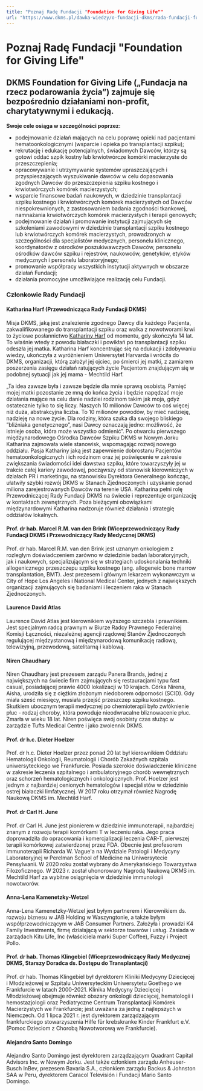```yaml
---
title: "Poznaj Radę Fundacji "Foundation for Giving Life""
url: "https://www.dkms.pl/dawka-wiedzy/o-fundacji-dkms/rada-fundacji-foundation-for-giving-life"
---
```


# Poznaj Radę Fundacji "Foundation for Giving Life"

## DKMS Foundation for Giving Life („Fundacja na rzecz podarowania życia”) zajmuje się bezpośrednio działaniami non-profit, charytatywnymi i edukacją.

**Swoje cele osiąga w szczególności poprzez:**


* podejmowanie działań mających na celu poprawę opieki nad pacjentami hematoonkologicznymi (wsparcie i opieka po transplantacji szpiku);
* rekrutację i edukację potencjalnych, świadomych Dawców, którzy są gotowi oddać szpik kostny lub krwiotwórcze komórki macierzyste do przeszczepienia;
* opracowywanie i utrzymywanie systemów upraszczających i przyspieszających wyszukiwanie dawców w celu dopasowania zgodnych Dawców do przeszczepienia szpiku kostnego i krwiotwórczych komórek macierzystych;
* wsparcie finansowe badań naukowych, w dziedzinie transplantacji szpiku kostnego i krwiotwórczych komórek macierzystych od Dawców niespokrewnionych, z zastosowaniem badania zgodności tkankowej, namnażania krwiotwórczych komórek macierzystych i terapii genowych;
* podejmowanie działań i promowanie instytucji zajmujących się szkoleniami zawodowymi w dziedzinie transplantacji szpiku kostnego lub krwiotwórczych komórek macierzystych, prowadzonych w szczególności dla specjalistów medycznych, personelu klinicznego, koordynatorów z ośrodków poszukiwawczych Dawców, personelu ośrodków dawców szpiku i rejestrów, naukowców, genetyków, etyków medycznych i personelu laboratoryjnego;
* promowanie współpracy wszystkich instytucji aktywnych w obszarze działań Fundacji;
* działania promocyjne umożliwiające realizację celu Fundacji.


### Członkowie Rady Fundacji


#### Katharina Harf (Przewodnicząca Rady Fundacji DKMS)


Misja DKMS, jaką jest znalezienie zgodnego Dawcy dla każdego Pacjenta, zakwalifikowanego do transplantacji szpiku oraz walka z nowotworami krwi to życiowe posłannictwo [Kathariny Harf](/dawka-wiedzy/o-fundacji-dkms/moim-wielkim-marzeniem-jest-to-aby-kazdy-pacjent-zostal-uratowany "„Moim wielkim marzeniem jest to, aby każdy Pacjent został uratowany\"") od momentu, gdy skończyła 14 lat. To właśnie wtedy z powodu białaczki i powikłań po transplantacji szpiku odeszła jej matka. Katharina Harf koncentrując się na edukacji i zdobywaniu wiedzy, ukończyła z wyróżnieniem Uniwersytet Harvarda i wróciła do DKMS, organizacji, którą założył jej ojciec, po śmierci jej matki, z zamiarem poszerzenia zasięgu działań ratujących życie Pacjentom znajdującym się w podobnej sytuacji jak jej mama \- Mechtild Harf.


„Ta idea zawsze była i zawsze będzie dla mnie sprawą osobistą. Pamięć mojej matki pozostanie ze mną do końca życia i będzie napędzać moje działania mające na celu danie nadziei rodzinom takim jak moja, gdyż ostatecznie tylko to się liczy. Naszych 10 milionów Dawców to coś więcej niż duża, abstrakcyjna liczba. To 10 milionów powodów, by mieć nadzieję, nadzieję na nowe życie. Dla rodziny, która szuka dla swojego bliskiego ”bliźniaka genetycznego”, nasi Dawcy oznaczają jedno: możliwość, że istnieje osoba, która może wszystko odmienić”.
Po otwarciu pierwszego międzynarodowego Ośrodka Dawców Szpiku DKMS w Nowym Jorku Katharina zajmowała wiele stanowisk, wspomagając rozwój nowego oddziału. Pasja Kathariny jaką jest zapewnienie dobrostanu Pacjentów hematoonkologicznych i ich rodzinom oraz jej poświęcenie w zakresie zwiększania świadomości idei dawstwa szpiku, które towarzyszyły jej w trakcie całej kariery zawodowej, począwszy od stanowisk kierowniczych w działach PR i marketingu, na stanowisku Dyrektora Generalnego kończąc, ułatwiły szybki rozwój DKMS w Stanach Zjednoczonych i uzyskanie ponad miliona zarejestrowanych Dawców na terenie USA. Katharina pełni rolę Przewodniczącej Rady Fundacji DKMS na świecie i reprezentuje organizację w kontaktach zewnętrznych. Poza bieżącymi obowiązkami międzynardowymi Katharina nadzoruje również działania i strategię oddziałów lokalnych.


#### Prof. dr hab. Marcel R.M. van den Brink (Wiceprzewodniczący Rady Fundacji DKMS i Przewodniczący Rady Medycznej DKMS)


Prof. dr hab. Marcel R.M. van den Brink jest uznanym onkologiem z rozległym doświadczeniem zarówno w dziedzinie badań laboratoryjnych, jak i naukowych, specjalizującym się w strategiach udoskonalania techniki allogenicznego przeszczepu szpiku kostnego (ang. allogeneic bone marrow transplantation, BMT). Jest prezesem i głównym lekarzem wykonawczym w City of Hope Los Angeles i National Medical Center, jednych z największych organizacji zajmujących się badaniami i leczeniem raka w Stanach Zjednoczonych.


#### Laurence David Atlas


Laurence David Atlas jest kierownikiem wyższego szczebla i prawnikiem. Jest specjalnym radcą prawnym w Biurze Radcy Prawnego Federalnej Komisji Łączności, niezależnej agencji rządowej Stanów Zjednoczonych regulującej międzystanową i międzynarodową komunikację radiową, telewizyjną, przewodową, satelitarną i kablową. 


#### Niren Chaudhary


Niren Chaudhary jest prezesem zarządu Panera Brands, jednej z największych na świecie firm zajmujących się restauracjami typu fast casual, posiadającej prawie 4000 lokalizacji w 10 krajach. Córka Nirena, Aisha, urodziła się z ciężkim złożonym niedoborem odporności (SCID). Gdy miała sześć miesięcy, musiała przejść przeszczep szpiku kostnego. Skutkiem ubocznym terapii medycznej po chemioterapii było zwłóknienie płuc \- rodzaj choroby, która powoduje nieodwracalne bliznowacenie płuc. Zmarła w wieku 18 lat. Niren poświęca swój osobisty czas służąc w zarządzie Tufts Medical Centre i jako zwolennik DKMS.


#### Prof. dr h.c. Dieter Hoelzer


Prof. dr h.c. Dieter Hoelzer przez ponad 20 lat był kierownikiem Oddziału Hematologii Onkologii, Reumatologii i Chorób Zakaźnych szpitala uniwersyteckiego we Frankfurcie. Posiada szerokie doświadczenie kliniczne w zakresie leczenia szpitalnego i ambulatoryjnego chorób wewnętrznych oraz schorzeń hematologicznych i onkologicznych. Prof. Hoelzer jest jednym z najbardziej cenionych hematologów i specjalistów w dziedzinie ostrej białaczki limfatycznej. W 2017 roku otrzymał również Nagrodę Naukową DKMS im. Mechtild Harf.


#### Prof. dr Carl H. June


Prof. dr Carl H. June jest pionierem w dziedzinie immunoterapii, najbardziej znanym z rozwoju terapii komórkami T w leczeniu raka. Jego praca doprowadziła do opracowania i komercjalizacji leczenia CAR\-T, pierwszej terapii komórkowej zatwierdzonej przez FDA. Obecnie jest profesorem immunoterapii Richarda W. Vague'a na Wydziale Patologii i Medycyny Laboratoryjnej w Perelman School of Medicine na Uniwersytecie Pensylwanii. W 2020 roku został wybrany do Amerykańskiego Towarzystwa Filozoficznego. W 2023 r. został uhonorowany Nagrodą Naukową DKMS im. Mechtild Harf za wybitne osiągnięcia w dziedzinie immunologii nowotworów.


#### Anna\-Lena Kamenetzky\-Wetzel


Anna\-Lena Kamenetzky\-Wetzel jest byłym partnerem i Kierownikiem ds. rozwoju biznesu w JAB Holding w Waszyngtonie, a także byłym współprzewodniczącym w JAB Consumer Partners. Założyła i prowadzi K4 Family Investments, firmę działającą w sektorze towarów i usług. Zasiada w zarządach Kitu Life, Inc (właściciela marki Super Coffee), Fuzzy i Project Pollo.


#### Prof. dr hab. Thomas Klingebiel (Wiceprzewodniczący Rady Medycznej DKMS, Starszy Doradca ds. Dostępu do Transplantacji)


Prof. dr hab. Thomas Klingebiel był dyrektorem Kliniki Medycyny Dziecięcej i Młodzieżowej w Szpitalu Uniwersyteckim Uniwersytetu Goethego we Frankfurcie w latach 2000\-2021\. Klinika Medycyny Dziecięcej i Młodzieżowej obejmuje również obszary onkologii dziecięcej, hematologii i hemostazjologii oraz Pediatryczne Centrum Transplantacji Komórek Macierzystych we Frankfurcie; jest uważana za jedną z najlepszych w Niemczech. Od 1 lipca 2021 r. jest dyrektorem zarządzającym frankfurckiego stowarzyszenia Hilfe für krebskranke Kinder Frankfurt e.V. (Pomoc Dzieciom z Chorobą Nowotworową we Frankfurcie).


#### Alejandro Santo Domingo


Alejandro Santo Domingo jest dyrektorem zarządzającym Quadrant Capital Advisors Inc. w Nowym Jorku. Jest także członkiem zarządu Anheuser\-Busch InBev, prezesem Bavaria S.A., członkiem zarządu Backus \& Johnston SAA w Peru, dyrektorem Caracol Televisión i Fundacji Mario Santo Domingo.


